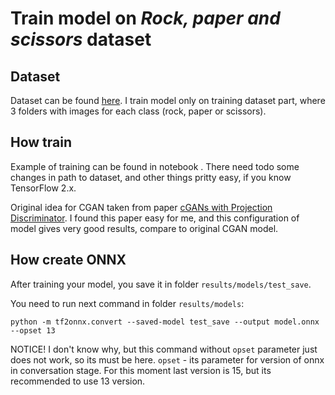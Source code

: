 # Train model on ***Rock, paper and scissors*** dataset
## Dataset
Dataset can be found [here](https://www.tensorflow.org/datasets/catalog/rock_paper_scissors).
I train model only on training dataset part, where 3 folders with images for each class 
(rock, paper or scissors).

## How train
Example of training can be found in notebook . There need todo some changes in path to dataset, 
and other things pritty easy, if you know TensorFlow 2.x.

Original idea for CGAN taken from paper
[cGANs with Projection Discriminator](https://paperswithcode.com/paper/cgans-with-projection-discriminator).
I found this paper easy for me, and this configuration of model gives very good results, compare to original CGAN model.

## How create ONNX
After training your model, you save it in folder `results/models/test_save`.

You need to run next command in folder `results/models`:
```
python -m tf2onnx.convert --saved-model test_save --output model.onnx --opset 13
```


NOTICE! I don't know why, but this command without `opset` parameter just does not work, 
so its must be here.
`opset` - its parameter for version of onnx in conversation stage. 
For this moment last version is 15, but its recommended to use 13 version.